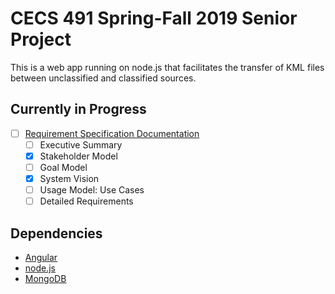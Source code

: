 # CECS 491 Spring-Fall 2019 Senior Project

This is a web app running on node.js that facilitates the transfer of KML files between unclassified and classified sources.

## Currently in Progress
- [ ] [Requirement Specification Documentation](https://github.com/MarcM1250/491A-G2SS/blob/master/KMLGuardRequirementSpecification.pdf)
  - [ ] Executive Summary
  - [x] Stakeholder Model
  - [ ] Goal Model
  - [x] System Vision
  - [ ] Usage Model: Use Cases
  - [ ] Detailed Requirements

## Dependencies

* [Angular](https://angular.io/)
* [node.js](https://nodejs.org/en/)
* [MongoDB](https://www.mongodb.com/)
